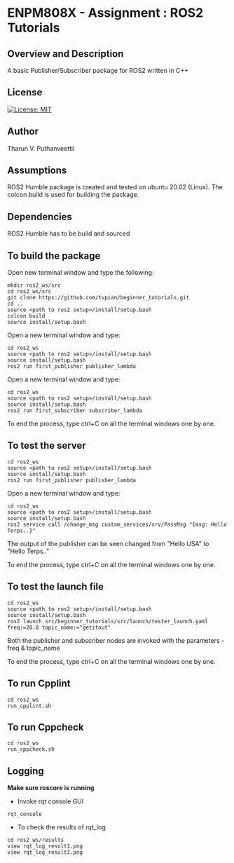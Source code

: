 # ENPM808X - Assignment : ROS2 Tutorials

## Overview and Description

A basic Publisher/Subscriber package for ROS2 written in C++

## License

[![License: MIT](https://img.shields.io/badge/License-MIT-green.svg)](https://opensource.org/licenses/MIT)

## Author

Tharun V. Puthanveettil

## Assumptions
ROS2 Humble package is created and tested on ubuntu 20.02 (Linux).
The colcon build is used for building the package.

## Dependencies
ROS2 Humble has to be build and sourced

## To build the package

Open new terminal window and type the following:
```
mkdir ros2_ws/src
cd ros2_ws/src
git clone https://github.com/tvpian/beginner_tutorials.git
cd ..
source <path to ros2 setup>/install/setup.bash    
colcon build
source install/setup.bash
```
Open a new terminal window and type:
```
cd ros2_ws
source <path to ros2 setup>/install/setup.bash    
source install/setup.bash
ros2 run first_publisher publisher_lambda
```
Open a new terminal window and type:
```
cd ros2_ws
source <path to ros2 setup>/install/setup.bash    
source install/setup.bash
ros2 run first_subscriber subscriber_lambda
```
To end the process, type ctrl+C on all the terminal windows one by one.


## To test the server
```
cd ros2_ws
source <path to ros2 setup>/install/setup.bash    
source install/setup.bash
ros2 run first_publisher publisher_lambda
```
Open a new terminal window and type:
```
cd ros2_ws
source <path to ros2 setup>/install/setup.bash    
source install/setup.bash
ros2 service call /change_msg custom_services/srv/PassMsg "{msg: Hello Terps..}" 
```
The output of the publisher can be seen changed from "Hello USA" to "Hello Terps.."

To end the process, type ctrl+C on all the terminal windows one by one.



## To test the launch file
```
cd ros2_ws
source <path to ros2 setup>/install/setup.bash    
source install/setup.bash
ros2 launch src/beginner_tutorials/src/launch/tester_launch.yaml freq:=20.0 topic_name:="getitout"
```
Both the publisher and subscriber nodes are invoked with the parameters - freq & topic_name

To end the process, type ctrl+C on all the terminal windows one by one.

## To run Cpplint
```
cd ros2_ws
run_cpplint.sh
```

## To run Cppcheck
```
cd ros2_ws
run_cppcheck.sh
```

## Logging
**Make sure roscore is running**
* Invoke rqt console GUI
```
rqt_console
```
* To check the results of rqt_log
```
cd ros2_ws/results
view rqt_log_result1.png
view rqt_log_result2.png
```
